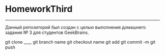 # HomeworkThird

---

Данный репозиторий был создан с целью выполнения домашнего задания № 3 для студентов GeekBrains.

git clone ____
git branch name
git checkout name
git add
git commit -m
git push

